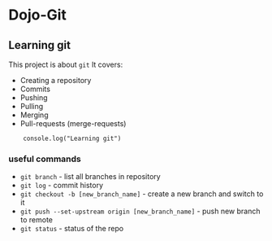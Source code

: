 # Dojo-Git
## Learning git
This project is about `git`
It covers:
- Creating a repository
- Commits
- Pushing
- Pulling
- Merging
- Pull-requests (merge-requests)
```
    console.log("Learning git")
```

### useful commands
- `git branch` - list all branches in repository
- `git log` - commit history
- `git checkout -b [new_branch_name]` - create a new branch and switch to it
- `git push --set-upstream origin [new_branch_name]` - push new branch to remote
- `git status` - status of the repo